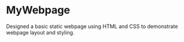 # MyWebpage
Designed a basic static webpage using HTML and CSS to demonstrate webpage layout and styling.
